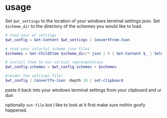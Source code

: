 # usage

Set `$wt_settings` to the location of your windows terminal settings json.
Set `$scheme_dir` to the directory of the schemes you would like to load.

``` powershell
# read your wt settings
$wt_config = Get-Content $wt_settings | ConvertFrom-Json

# read your colorful scheme json files
$schemes = Get-ChildItem $scheme_dir/*.json | % { Get-Content $_ | Select-String -Pattern "^[^#]" | ConvertFrom-Json }

# install them to our virtual representation
$wt_config.schemes = $wt_config.schemes + $schemes

#render the settings file!
$wt_config | ConvertTo-Json -Depth 10 | set-clipboard
```

paste it back into your windows terminal settings from your clipboard and ur dun

optionally `out-file` but i like to look at it first make sure nothin goofy happened.
